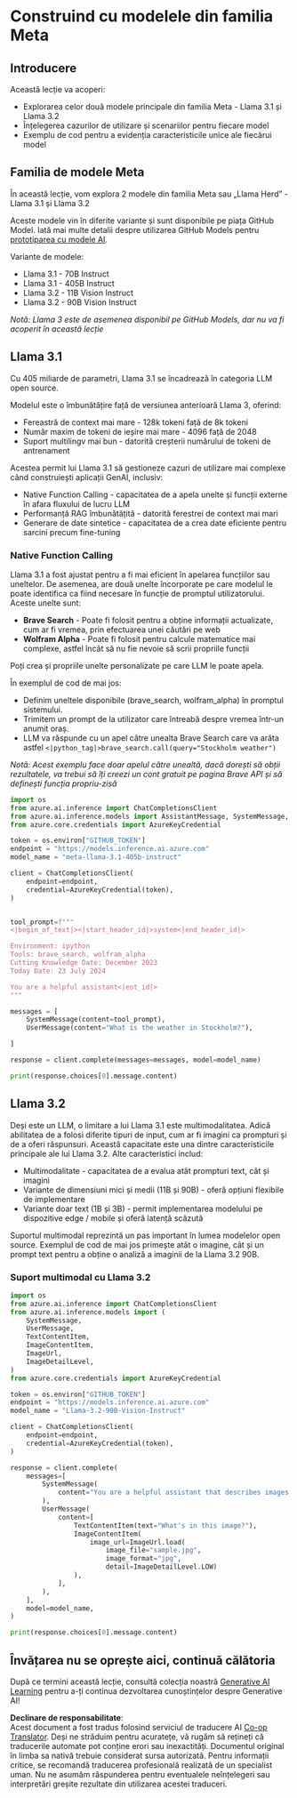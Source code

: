 <!--
CO_OP_TRANSLATOR_METADATA:
{
  "original_hash": "4c2a0b0c738b649ef049fb99a23be661",
  "translation_date": "2025-07-09T19:13:11+00:00",
  "source_file": "21-meta/README.md",
  "language_code": "ro"
}
-->
# Construind cu modelele din familia Meta

## Introducere

Această lecție va acoperi:

- Explorarea celor două modele principale din familia Meta - Llama 3.1 și Llama 3.2
- Înțelegerea cazurilor de utilizare și scenariilor pentru fiecare model
- Exemplu de cod pentru a evidenția caracteristicile unice ale fiecărui model

## Familia de modele Meta

În această lecție, vom explora 2 modele din familia Meta sau „Llama Herd” - Llama 3.1 și Llama 3.2

Aceste modele vin în diferite variante și sunt disponibile pe piața GitHub Model. Iată mai multe detalii despre utilizarea GitHub Models pentru [prototiparea cu modele AI](https://docs.github.com/en/github-models/prototyping-with-ai-models?WT.mc_id=academic-105485-koreyst).

Variante de modele:  
- Llama 3.1 - 70B Instruct  
- Llama 3.1 - 405B Instruct  
- Llama 3.2 - 11B Vision Instruct  
- Llama 3.2 - 90B Vision Instruct  

*Notă: Llama 3 este de asemenea disponibil pe GitHub Models, dar nu va fi acoperit în această lecție*

## Llama 3.1

Cu 405 miliarde de parametri, Llama 3.1 se încadrează în categoria LLM open source.

Modelul este o îmbunătățire față de versiunea anterioară Llama 3, oferind:

- Fereastră de context mai mare - 128k tokeni față de 8k tokeni  
- Număr maxim de tokeni de ieșire mai mare - 4096 față de 2048  
- Suport multilingv mai bun - datorită creșterii numărului de tokeni de antrenament  

Acestea permit lui Llama 3.1 să gestioneze cazuri de utilizare mai complexe când construiești aplicații GenAI, inclusiv:  
- Native Function Calling - capacitatea de a apela unelte și funcții externe în afara fluxului de lucru LLM  
- Performanță RAG îmbunătățită - datorită ferestrei de context mai mari  
- Generare de date sintetice - capacitatea de a crea date eficiente pentru sarcini precum fine-tuning  

### Native Function Calling

Llama 3.1 a fost ajustat pentru a fi mai eficient în apelarea funcțiilor sau uneltelor. De asemenea, are două unelte încorporate pe care modelul le poate identifica ca fiind necesare în funcție de promptul utilizatorului. Aceste unelte sunt:

- **Brave Search** - Poate fi folosit pentru a obține informații actualizate, cum ar fi vremea, prin efectuarea unei căutări pe web  
- **Wolfram Alpha** - Poate fi folosit pentru calcule matematice mai complexe, astfel încât să nu fie nevoie să scrii propriile funcții  

Poți crea și propriile unelte personalizate pe care LLM le poate apela.

În exemplul de cod de mai jos:

- Definim uneltele disponibile (brave_search, wolfram_alpha) în promptul sistemului.  
- Trimitem un prompt de la utilizator care întreabă despre vremea într-un anumit oraș.  
- LLM va răspunde cu un apel către unealta Brave Search care va arăta astfel `<|python_tag|>brave_search.call(query="Stockholm weather")`

*Notă: Acest exemplu face doar apelul către unealtă, dacă dorești să obții rezultatele, va trebui să îți creezi un cont gratuit pe pagina Brave API și să definești funcția propriu-zisă*

```python 
import os
from azure.ai.inference import ChatCompletionsClient
from azure.ai.inference.models import AssistantMessage, SystemMessage, UserMessage
from azure.core.credentials import AzureKeyCredential

token = os.environ["GITHUB_TOKEN"]
endpoint = "https://models.inference.ai.azure.com"
model_name = "meta-llama-3.1-405b-instruct"

client = ChatCompletionsClient(
    endpoint=endpoint,
    credential=AzureKeyCredential(token),
)


tool_prompt=f"""
<|begin_of_text|><|start_header_id|>system<|end_header_id|>

Environment: ipython
Tools: brave_search, wolfram_alpha
Cutting Knowledge Date: December 2023
Today Date: 23 July 2024

You are a helpful assistant<|eot_id|>
"""

messages = [
    SystemMessage(content=tool_prompt),
    UserMessage(content="What is the weather in Stockholm?"),

]

response = client.complete(messages=messages, model=model_name)

print(response.choices[0].message.content)
```

## Llama 3.2

Deși este un LLM, o limitare a lui Llama 3.1 este multimodalitatea. Adică abilitatea de a folosi diferite tipuri de input, cum ar fi imagini ca prompturi și de a oferi răspunsuri. Această capacitate este una dintre caracteristicile principale ale lui Llama 3.2. Alte caracteristici includ:

- Multimodalitate - capacitatea de a evalua atât prompturi text, cât și imagini  
- Variante de dimensiuni mici și medii (11B și 90B) - oferă opțiuni flexibile de implementare  
- Variante doar text (1B și 3B) - permit implementarea modelului pe dispozitive edge / mobile și oferă latență scăzută  

Suportul multimodal reprezintă un pas important în lumea modelelor open source. Exemplul de cod de mai jos primește atât o imagine, cât și un prompt text pentru a obține o analiză a imaginii de la Llama 3.2 90B.

### Suport multimodal cu Llama 3.2

```python 
import os
from azure.ai.inference import ChatCompletionsClient
from azure.ai.inference.models import (
    SystemMessage,
    UserMessage,
    TextContentItem,
    ImageContentItem,
    ImageUrl,
    ImageDetailLevel,
)
from azure.core.credentials import AzureKeyCredential

token = os.environ["GITHUB_TOKEN"]
endpoint = "https://models.inference.ai.azure.com"
model_name = "Llama-3.2-90B-Vision-Instruct"

client = ChatCompletionsClient(
    endpoint=endpoint,
    credential=AzureKeyCredential(token),
)

response = client.complete(
    messages=[
        SystemMessage(
            content="You are a helpful assistant that describes images in details."
        ),
        UserMessage(
            content=[
                TextContentItem(text="What's in this image?"),
                ImageContentItem(
                    image_url=ImageUrl.load(
                        image_file="sample.jpg",
                        image_format="jpg",
                        detail=ImageDetailLevel.LOW)
                ),
            ],
        ),
    ],
    model=model_name,
)

print(response.choices[0].message.content)
```

## Învățarea nu se oprește aici, continuă călătoria

După ce termini această lecție, consultă colecția noastră [Generative AI Learning](https://aka.ms/genai-collection?WT.mc_id=academic-105485-koreyst) pentru a-ți continua dezvoltarea cunoștințelor despre Generative AI!

**Declinare de responsabilitate**:  
Acest document a fost tradus folosind serviciul de traducere AI [Co-op Translator](https://github.com/Azure/co-op-translator). Deși ne străduim pentru acuratețe, vă rugăm să rețineți că traducerile automate pot conține erori sau inexactități. Documentul original în limba sa nativă trebuie considerat sursa autorizată. Pentru informații critice, se recomandă traducerea profesională realizată de un specialist uman. Nu ne asumăm răspunderea pentru eventualele neînțelegeri sau interpretări greșite rezultate din utilizarea acestei traduceri.
